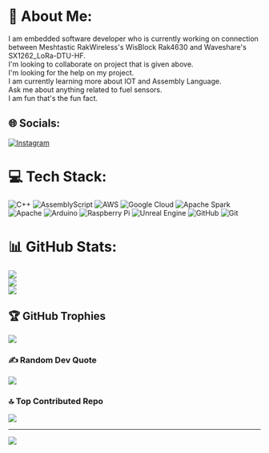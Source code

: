 # 💫 About Me:
I am embedded software developer who is currently working on connection between Meshtastic RakWireless's  WisBlock Rak4630 and Waveshare's SX1262_LoRa-DTU-HF.<br>I'm looking to collaborate on project that is given above.<br>I'm looking for the help on my project.<br>I am currently learning more about IOT and Assembly Language.<br>Ask me about anything related to fuel sensors. <br>I am fun that's the fun fact.


## 🌐 Socials:
[![Instagram](https://img.shields.io/badge/Instagram-%23E4405F.svg?logo=Instagram&logoColor=white)](https://instagram.com/thakurcodeshere) 

# 💻 Tech Stack:
![C++](https://img.shields.io/badge/c++-%2300599C.svg?style=for-the-badge&logo=c%2B%2B&logoColor=white) ![AssemblyScript](https://img.shields.io/badge/assembly%20script-%23000000.svg?style=for-the-badge&logo=assemblyscript&logoColor=white) ![AWS](https://img.shields.io/badge/AWS-%23FF9900.svg?style=for-the-badge&logo=amazon-aws&logoColor=white) ![Google Cloud](https://img.shields.io/badge/GoogleCloud-%234285F4.svg?style=for-the-badge&logo=google-cloud&logoColor=white) ![Apache Spark](https://img.shields.io/badge/Apache%20Spark-FDEE21?style=for-the-badge&logo=apachespark&logoColor=black) ![Apache](https://img.shields.io/badge/apache-%23D42029.svg?style=for-the-badge&logo=apache&logoColor=white) ![Arduino](https://img.shields.io/badge/-Arduino-00979D?style=for-the-badge&logo=Arduino&logoColor=white) ![Raspberry Pi](https://img.shields.io/badge/-Raspberry_Pi-C51A4A?style=for-the-badge&logo=Raspberry-Pi) ![Unreal Engine](https://img.shields.io/badge/unrealengine-%23313131.svg?style=for-the-badge&logo=unrealengine&logoColor=white) ![GitHub](https://img.shields.io/badge/github-%23121011.svg?style=for-the-badge&logo=github&logoColor=white) ![Git](https://img.shields.io/badge/git-%23F05033.svg?style=for-the-badge&logo=git&logoColor=white)
# 📊 GitHub Stats:
![](https://github-readme-stats.vercel.app/api?username=thakurcodeshere&theme=neon&hide_border=false&include_all_commits=false&count_private=false)<br/>
![](https://github-readme-streak-stats.herokuapp.com/?user=thakurcodeshere&theme=neon&hide_border=false)<br/>
![](https://github-readme-stats.vercel.app/api/top-langs/?username=thakurcodeshere&theme=neon&hide_border=false&include_all_commits=false&count_private=false&layout=compact)

## 🏆 GitHub Trophies
![](https://github-profile-trophy.vercel.app/?username=thakurcodeshere&theme=neon&no-frame=false&no-bg=true&margin-w=4)

### ✍️ Random Dev Quote
![](https://quotes-github-readme.vercel.app/api?type=horizontal&theme=radical)

### 🔝 Top Contributed Repo
![](https://github-contributor-stats.vercel.app/api?username=thakurcodeshere&limit=5&theme=neon&combine_all_yearly_contributions=true)

---
[![](https://visitcount.itsvg.in/api?id=thakurcodeshere&icon=0&color=8)](https://visitcount.itsvg.in)

<!-- Proudly created with GPRM ( https://gprm.itsvg.in ) -->
